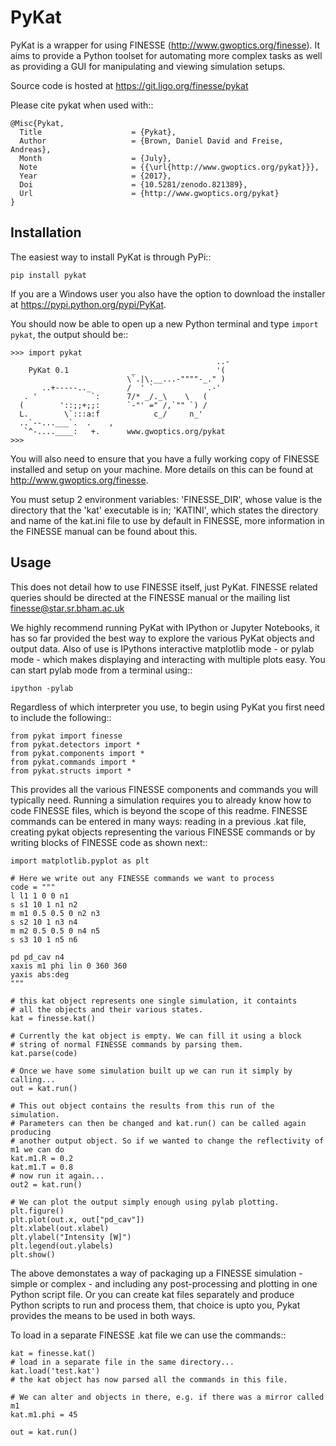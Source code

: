 PyKat
===========

PyKat is a wrapper for using FINESSE (http://www.gwoptics.org/finesse).
It aims to provide a Python toolset for automating more complex tasks
as well as providing a GUI for manipulating and viewing simulation
setups.

Source code is hosted at https://git.ligo.org/finesse/pykat

Please cite pykat when used with::

    @Misc{Pykat,
      Title                    = {Pykat},
      Author                   = {Brown, Daniel David and Freise, Andreas},
      Month                    = {July},
      Note                     = {{\url{http://www.gwoptics.org/pykat}}},
      Year                     = {2017},
      Doi                      = {10.5281/zenodo.821389},
      Url                      = {http://www.gwoptics.org/pykat}
    }

Installation
-------------

The easiest way to install PyKat is through PyPi::

    pip install pykat
    
If you are a Windows user you also have the option to download the installer at https://pypi.python.org/pypi/PyKat.

You should now be able to open up a new Python terminal and type `import pykat`, the output should be::
    
    >>> import pykat
                                                  ..-
        PyKat 0.1              _                  '(
                              \`.|\.__...-""""-_." )
           ..+-----.._        /  ' `            .-'
       . '            `:      7/* _/._\    \   (
      (        '::;;+;;:      `-"' =" /,`"" `) /
      L.        \`:::a:f            c_/     n_'
      ..`--...___`.  .    ,
       `^-....____:   +.      www.gwoptics.org/pykat
    >>>

You will also need to ensure that you have a fully working copy of FINESSE installed and setup on your machine.
More details on this can be found at http://www.gwoptics.org/finesse. 

You must setup 2 environment variables: 'FINESSE_DIR', whose value is the directory that the 'kat' executable is in;
'KATINI', which states the directory and name of the kat.ini file to use by default in FINESSE, more information in the
FINESSE manual can be found about this.


Usage
------

This does not detail how to use FINESSE itself, just PyKat. FINESSE related queries should
be directed at the FINESSE manual or the mailing list finesse@star.sr.bham.ac.uk

We highly recommend running PyKat with IPython or Jupyter Notebooks, it has so far provided the best way to explore the various PyKat objects and output data.
Also of use is IPythons interactive matplotlib mode - or pylab mode - which makes displaying and interacting with multiple plots easy.
You can start pylab mode from a terminal using::

    ipython -pylab

Regardless of which interpreter you use, to begin using PyKat you first need to include the following::

    from pykat import finesse
    from pykat.detectors import *
    from pykat.components import *
    from pykat.commands import *
    from pykat.structs import *

This provides all the various FINESSE components and commands you will typically need.
Running a simulation requires you to already know how to code FINESSE files, which is beyond
the scope of this readme. FINESSE commands can be entered in many ways: reading in a previous .kat
file, creating pykat objects representing the various FINESSE commands or by writing blocks of FINESSE code 
as shown next::

    import matplotlib.pyplot as plt

    # Here we write out any FINESSE commands we want to process
    code = """
    l l1 1 0 0 n1
    s s1 10 1 n1 n2
    m m1 0.5 0.5 0 n2 n3
    s s2 10 1 n3 n4
    m m2 0.5 0.5 0 n4 n5
    s s3 10 1 n5 n6

    pd pd_cav n4
    xaxis m1 phi lin 0 360 360
    yaxis abs:deg
    """

    # this kat object represents one single simulation, it containts
    # all the objects and their various states.
    kat = finesse.kat()
    
    # Currently the kat object is empty. We can fill it using a block
    # string of normal FINESSE commands by parsing them.
    kat.parse(code)
    
    # Once we have some simulation built up we can run it simply by calling...
    out = kat.run()

    # This out object contains the results from this run of the simulation.
    # Parameters can then be changed and kat.run() can be called again producing
    # another output object. So if we wanted to change the reflectivity of m1 we can do
    kat.m1.R = 0.2
    kat.m1.T = 0.8
    # now run it again...
    out2 = kat.run()
    
    # We can plot the output simply enough using pylab plotting.
    plt.figure()
    plt.plot(out.x, out["pd_cav"])
    plt.xlabel(out.xlabel)
    plt.ylabel("Intensity [W]")
    plt.legend(out.ylabels)
    plt.show()

The above demonstates a way of packaging up a FINESSE simulation - simple or complex - and 
including any post-processing and plotting in one Python script file. Or you can create
kat files separately and produce Python scripts to run and process them, that choice is upto
you, Pykat provides the means to be used in both ways.

To load in a separate FINESSE .kat file we can use the commands::
    
    kat = finesse.kat()
    # load in a separate file in the same directory...
    kat.load('test.kat')
    # the kat object has now parsed all the commands in this file.
    
    # We can alter and objects in there, e.g. if there was a mirror called m1
    kat.m1.phi = 45
    
    out = kat.run()
    